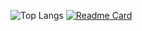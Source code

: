 ![Top Langs](https://github-readme-stats.vercel.app/api/top-langs/?username=bucket420&langs_count=20&size_weight=0.5&count_weight=0.5&layout=compact&card_width=1000&theme=transparent&hide=jupyter%20notebook)
[![Readme Card](https://github-readme-stats.vercel.app/api/pin/?username=bucket420&theme=transparent&repo=AudioSignalAnalysis)](https://github.com/bucket420/AudioSignalAnalysis)
